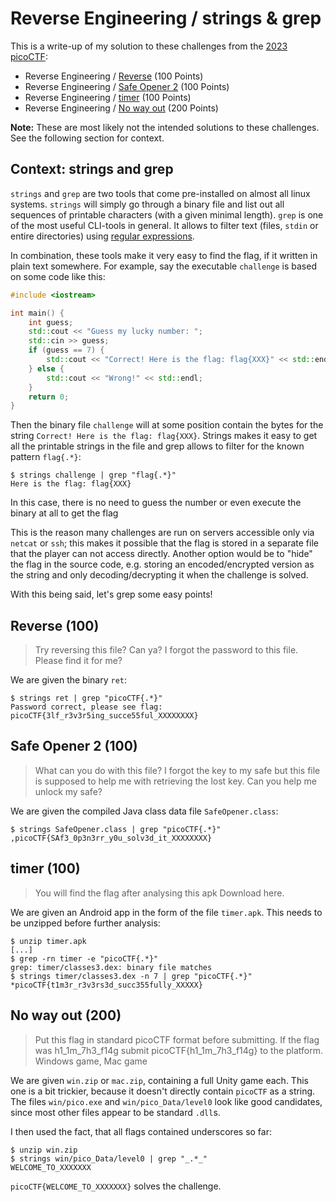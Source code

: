 # Reverse Engineering / strings & grep

This is a write-up of my solution to these challenges from the [2023 picoCTF](/posts/2023_picoctf):

- Reverse Engineering / [Reverse](https://play.picoctf.org/practice/challenge/372) (100 Points)
- Reverse Engineering / [Safe Opener 2](https://play.picoctf.org/practice/challenge/375) (100 Points)
- Reverse Engineering / [timer](https://play.picoctf.org/practice/challenge/381) (100 Points)
- Reverse Engineering / [No way out](https://play.picoctf.org/practice/challenge/361) (200 Points)

**Note:** These are most likely not the intended solutions to these challenges.
See the following section for context.

## Context: strings and grep
`strings` and `grep` are two tools that come pre-installed on almost all linux systems.
`strings` will simply go through a binary file and list out all sequences of printable characters
(with a given minimal length).
`grep` is one of the most useful CLI-tools in general.
It allows to filter text (files, `stdin` or entire directories) using [regular expressions](https://en.wikipedia.org/wiki/Regular_expression).

In combination, these tools make it very easy to find the flag, if it written in plain text somewhere.
For example, say the executable `challenge` is based on some code like this:
```cpp
#include <iostream>

int main() {
    int guess;
    std::cout << "Guess my lucky number: ";
    std::cin >> guess;
    if (guess == 7) {
        std::cout << "Correct! Here is the flag: flag{XXX}" << std::endl;
    } else {
        std::cout << "Wrong!" << std::endl;
    }
    return 0;
}
```

Then the binary file `challenge` will at some position contain the bytes for the string `Correct! Here is the flag: flag{XXX}`.
Strings makes it easy to get all the printable strings in the file and grep allows to filter for the known pattern `flag{.*}`:
```
$ strings challenge | grep "flag{.*}"
Here is the flag: flag{XXX}
```

In this case, there is no need to guess the number or even execute the binary at all to get the flag

This is the reason many challenges are run on servers accessible only via `netcat` or `ssh`;
this makes it possible that the flag is stored in a separate file that the player can not access directly.
Another option would be to "hide" the flag in the source code,
e.g. storing an encoded/encrypted version as the string and only decoding/decrypting it when the challenge is solved.

With this being said, let's grep some easy points!

## Reverse (100)
> Try reversing this file? Can ya? I forgot the password to this file. Please find it for me?

We are given the binary `ret`:
```
$ strings ret | grep "picoCTF{.*}"
Password correct, please see flag: picoCTF{3lf_r3v3r5ing_succe55ful_XXXXXXXX}
```

## Safe Opener 2 (100)
> What can you do with this file?
> I forgot the key to my safe but this file is supposed to help me with retrieving the lost key.
> Can you help me unlock my safe?

We are given the compiled Java class data file `SafeOpener.class`:
```
$ strings SafeOpener.class | grep "picoCTF{.*}"
,picoCTF{SAf3_0p3n3rr_y0u_solv3d_it_XXXXXXXX}
```

## timer (100)
> You will find the flag after analysing this apk
> Download here.

We are given an Android app in the form of the file `timer.apk`.
This needs to be unzipped before further analysis:

```
$ unzip timer.apk
[...]
$ grep -rn timer -e "picoCTF{.*}"
grep: timer/classes3.dex: binary file matches
$ strings timer/classes3.dex -n 7 | grep "picoCTF{.*}"
*picoCTF{t1m3r_r3v3rs3d_succ355fully_XXXXX}
```

## No way out (200)
> Put this flag in standard picoCTF format before submitting.
> If the flag was h1_1m_7h3_f14g submit picoCTF{h1_1m_7h3_f14g} to the platform.
> Windows game, Mac game

We are given `win.zip` or `mac.zip`, containing a full Unity game each.
This one is a bit trickier, because it doesn't directly contain `picoCTF` as a string.
The files `win/pico.exe` and `win/pico_Data/level0` look like good candidates,
since most other files appear to be standard `.dll`s.

I then used the fact, that all flags contained underscores so far:
```
$ unzip win.zip
$ strings win/pico_Data/level0 | grep "_.*_"
WELCOME_TO_XXXXXXX
```

`picoCTF{WELCOME_TO_XXXXXXX}` solves the challenge.
